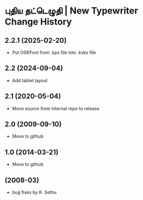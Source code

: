 புதிய தட்டெழுதி | New Typewriter Change History
====================

2.2.1 (2025-02-20)
-----------------
* Put OSKFont from .kps file into .kvks file

2.2 (2024-09-04)
----------------
* Add tablet layout

2.1 (2020-05-04)
----------------
* Move source from internal repo to release

2.0 (2009-09-10)
----------------------
* Move to github

1.0 (2014-03-21)
----------------------
* Move to github

(2008-03)
----------------------
* bug fixes by K. Sethu
